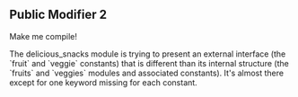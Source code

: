 ## Public Modifier 2

Make me compile!

<div class="hint">
  The delicious_snacks module is trying to present an external interface (the `fruit` and `veggie` constants) that is different than its internal structure (the `fruits` and `veggies` modules and associated constants).
  It's almost there except for one keyword missing for each constant.
</div>
